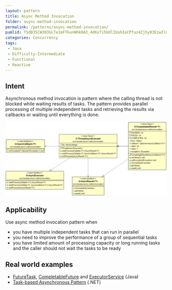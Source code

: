 ```yaml
---
layout: pattern
title: Async Method Invocation
folder: async-method-invocation
permalink: /patterns/async-method-invocation/
pumlid: TSdB3SCW303GLTe1mFTkunWhk0A3_4dKxTi5UdlIUuhIoCPfuz4Zjhy03EzwIlGyqjbeQR16fJL1HjuOQF362qjZbrFBnWWsTPZeFm3wHwbCZhvQ4RqMOSXIuA1_LzDctJd75m00
categories: Concurrency
tags:
 - Java
 - Difficulty-Intermediate
 - Functional
 - Reactive
---
```


## Intent
Asynchronous method invocation is pattern where the calling thread
is not blocked while waiting results of tasks. The pattern provides parallel
processing of multiple independent tasks and retrieving the results via
callbacks or waiting until everything is done. 

![alt text](./etc/async-method-invocation.png "Async Method Invocation")

## Applicability
Use async method invocation pattern when

* you have multiple independent tasks that can run in parallel
* you need to improve the performance of a group of sequential tasks
* you have limited amount of processing capacity or long running tasks and the
  caller should not wait the tasks to be ready

## Real world examples

* [FutureTask](http://docs.oracle.com/javase/8/docs/api/java/util/concurrent/FutureTask.html), [CompletableFuture](https://docs.oracle.com/javase/8/docs/api/java/util/concurrent/CompletableFuture.html) and [ExecutorService](http://docs.oracle.com/javase/8/docs/api/java/util/concurrent/ExecutorService.html) (Java)
* [Task-based Asynchronous Pattern](https://msdn.microsoft.com/en-us/library/hh873175.aspx) (.NET)
